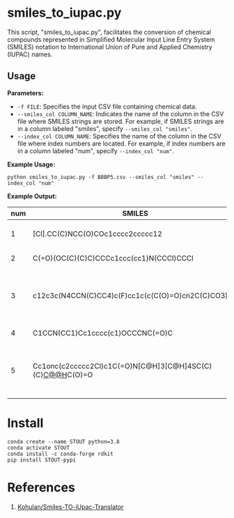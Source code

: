 # smiles_to_iupac.py

This script, "smiles_to_iupac.py", facilitates the conversion of chemical compounds represented in Simplified Molecular Input Line Entry System (SMILES) notation to International Union of Pure and Applied Chemistry (IUPAC) names.

## Usage

**Parameters:**

- `-f FILE`: Specifies the input CSV file containing chemical data.
- `--smiles_col COLUMN_NAME`: Indicates the name of the column in the CSV file where SMILES strings are stored. For example, if SMILES strings are in a column labeled "smiles", specify `--smiles_col "smiles"`.
- `--index_col COLUMN_NAME`: Specifies the name of the column in the CSV file where index numbers are located. For example, if index numbers are in a column labeled "num", specify `--index_col "num"`.

**Example Usage:**

```
python smiles_to_iupac.py -f BBBP5.csv --smiles_col "smiles" --index_col "num"
```

**Example Output:**

| num  | SMILES                                                       | IUPAC_name                                                   | SMILES_reverse                                               | are_same_molecule | tanimoto_similarity | time_elasped       |
| ---- | ------------------------------------------------------------ | ------------------------------------------------------------ | ------------------------------------------------------------ | ----------------- | ------------------- | ------------------ |
| 1    | [Cl].CC(C)NCC(O)COc1cccc2ccccc12                             | 1-naphthalen-1-yloxy-3-(propan-2-ylamino)propan-2-ol;chloride | CC(C)NCC(COC1=CC=CC2=C1C=CC=C2)O.[Cl-]                       | False             | 0.9642857142857143  | 10.536948680877686 |
| 2    | C(=O)(OC(C)(C)C)CCCc1ccc(cc1)N(CCCl)CCCl                     | tert-butyl4-[4-[bis(2-chloroethyl)amino]phenyl]butanoate     | CC(C)(C)OC(=O)CCCC1=CC=C(C=C1)N(CCCl)CCCl                    | True              | 1.0                 | 1.2848384380340576 |
| 3    | c12c3c(N4CCN(C)CC4)c(F)cc1c(c(C(O)=O)cn2C(C)CO3)=O           | 7-fluoro-2-methyl-6-(4-methylpiperazin-1-yl)-10-oxo-4-oxa-1-azatricyclo[7.3.1.05,13]trideca-5(13),6,8,11-tetraene-11-carboxylicacid | CC1COC2=C(C(=CC3=C2N1C=C(C3=O)C(=O)O)F)N4CCN(C)CC4           | True              | 1.0                 | 2.919210433959961  |
| 4    | C1CCN(CC1)Cc1cccc(c1)OCCCNC(=O)C                             | N-[3-[3-(piperidin-1-ylmethyl)phenoxy]propyl]acetamide       | CC(=O)NCCCOC1=CC(=CC=C1)CN2CCCCC2                            | True              | 1.0                 | 1.497406244277954  |
| 5    | Cc1onc(c2ccccc2Cl)c1C(=O)N[C@H]3[C@H]4SC(C)(C)[C@@H](N4C3=O)C(O)=O | (2S,5R,6R)-6-[[3-(2-chlorophenyl)-5-methyl-1,2-oxazole-4-carbonyl]amino]-3,3-dimethyl-7-oxo-4-thia-1-azabicyclo[3.2.0]heptane-2-carboxylicacid | CC1=C(C(=NO1)C2=C(C=CC=C2)Cl)C(=O)N[C@@H]3C(=O)N4[C@@H](C(=O)O)C(C)(C)S[C@H]34 | True              | 1.0                 | 3.3189845085144043 |





# Install 

```
conda create --name STOUT python=3.8 
conda activate STOUT
conda install -c conda-forge rdkit
pip install STOUT-pypi
```





# References

1. [Kohulan/Smiles-TO-iUpac-Translator](https://github.com/Kohulan/Smiles-TO-iUpac-Translator)


